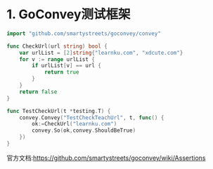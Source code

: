 # 1. GoConvey测试框架

```go
import "github.com/smartystreets/goconvey/convey"

func CheckUrl(url string) bool {
    var urlList = [2]string{"learnku.com", "xdcute.com"}
    for v := range urlList {
        if urlList[v] == url {
            return true
        }
    }
    return false
}

func TestCheckUrl(t *testing.T) {
    convey.Convey("TestCheckTeachUrl", t, func() {
        ok:=CheckUrl("learnku.com")
        convey.So(ok,convey.ShouldBeTrue)
    })
}
```

官方文档:https://github.com/smartystreets/goconvey/wiki/Assertions